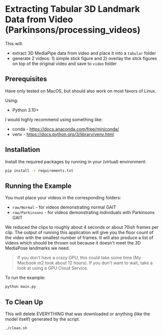 # Extracting Tabular 3D Landmark Data from Video (Parkinsons/processing_videos)

This will:

- extract 3D MediaPipe data from video and place it into a `tabular` folder
- generate 2 videos: 1) simple stick figure and 2) overlay the sitck figures on top of the original video and save to `video` folder

## Prerequisites

Have only tested on MacOS, but should also work on most favors of Linux.

Using:

- Python 3.10+

I would highly recommend using something like:

- conda - <https://docs.anaconda.com/free/miniconda/>
- venv - <https://docs.python.org/3/library/venv.html>

## Installation

Install the required packages by running in your (virtual) environment:

```bash
pip install -r requirements.txt
```

## Running the Example

You must place your videos in the corresponding folders:

- `raw/Normal` - for videos demonstrating normal GAIT
- `raw/Parkinsons` - for videos demonstrating individuals with Parkinsons GAIT

We reduced the clips to roughly about 4 seconds or about 70ish frames per clip. The output of running this application will give you the floor count of the video with the smallest number of frames. It will also produce a list of videos which should be thrown out because it doesn't meet the 3D MediaPose landmarks we need.

> If you don't have a crazy GPU, this could take some time (My Macbook m2 took about 12 hours). If you don't want to wait, take a look at using a GPU Cloud Service.

To run the example:

```bash
python main.py
```

## To Clean Up

This will delete EVERYTHING that was downloaded or anything (like the model itself) generated by the script.

```bash
./clean.sh
```
